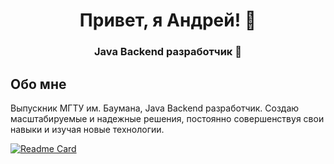 <p align="center">
  <h1 align="center">Привет, я Андрей! 👋</h1>
  <h3 align="center">Java Backend разработчик 🚀</h3>
</p>

## Обо мне

Выпускник МГТУ им. Баумана, Java Backend разработчик. Создаю масштабируемые и надежные решения, постоянно совершенствуя свои навыки и изучая новые технологии.

[![Readme Card](https://github-readme-stats.vercel.app/api/pin/?username=br0mberg&repo=SupportDesk-ImageService)](https://github.com/anuraghazra/github-readme-stats)
